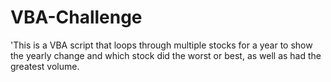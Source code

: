 # VBA-Challenge
'This is a VBA script that loops through multiple stocks for a year to show the yearly change and which stock did the worst or best, as well as had the greatest volume.
